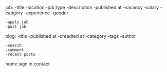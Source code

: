 job:
    -title
    -location
    -job type
    -description
    -published at
    -vacancy
    -salary
    -catigory
    -experience
    -gender

    -apply job
    -post job

blog:
    -title
    -published at
    -creadted at
    -category
    -tags
    -author

    -search
    -comment
    -recent posts


home 
sign in
contact